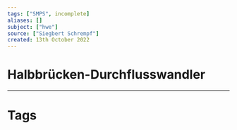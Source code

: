 ```yaml
---
tags: ["SMPS", incomplete]
aliases: []
subject: ["hwe"]
source: ["Siegbert Schrempf"]
created: 13th October 2022
---
```


# Halbbrücken-Durchflusswandler

---

# Tags

 
